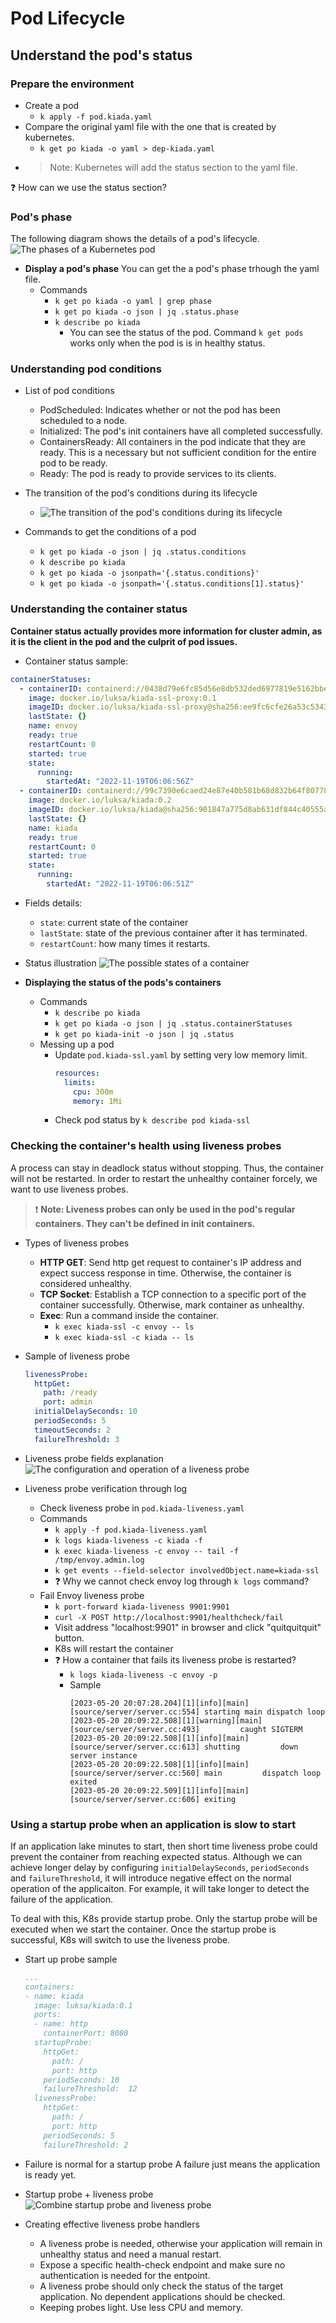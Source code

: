 # Pod Lifecycle

## Understand the pod's status

### Prepare the environment
- Create a pod
  - `k apply -f pod.kiada.yaml`
- Compare the original yaml file with the one that is created by kubernetes.
  - `k get po kiada -o yaml > dep-kiada.yaml`
- > Note: Kubernetes will add the status section to the yaml file.

:question: How can we use the status section?

### Pod's phase
The following diagram shows the details of a pod's lifecycle. 
![The phases of a Kubernetes pod](https://drek4537l1klr.cloudfront.net/luksa3/v-14/Figures/06image002.png)

- **Display a pod's phase**
You can get the a pod's phase trhough the yaml file.
  - Commands
    - `k get po kiada -o yaml | grep phase`
    - `k get po kiada -o json | jq .status.phase`
    - `k describe po kiada`
      - You can see the status of the pod.
Command `k get pods` works only when the pod is is in healthy status.

### Understanding pod conditions 

- List of pod conditions
  - PodScheduled: Indicates whether or not the pod has been scheduled to a node.
  - Initialized: The pod's init containers have all completed successfully.
  - ContainersReady: All containers in the pod indicate that they are ready. This is a necessary but not sufficient condition for the entire pod to be ready.
  - Ready: The pod is ready to provide services to its clients.
- The transition of the pod's conditions during its lifecycle
  - ![The transition of the pod's conditions during its lifecycle](https://drek4537l1klr.cloudfront.net/luksa3/v-14/Figures/06image003.png)

- Commands to get the conditions of a pod
  - `k get po kiada -o json | jq .status.conditions`
  - `k describe po kiada`
  - `k get po kiada -o jsonpath='{.status.conditions}'`
  - `k get po kiada -o jsonpath='{.status.conditions[1].status}'`

### Understanding the container status 

**Container status actually provides more information for cluster admin, as it is the client in the pod and the culprit of pod issues.**
- Container status sample: 
```yaml
containerStatuses:
  - containerID: containerd://0438d79e6fc85d56e8db532ded6977819e5162bbeb185b58b3a18e6cf3c77c07
    image: docker.io/luksa/kiada-ssl-proxy:0.1
    imageID: docker.io/luksa/kiada-ssl-proxy@sha256:ee9fc6cfe26a53c53433fdb7ce0d49c5e1bffb889adf4d7b8783ae9f273ecfe7
    lastState: {}
    name: envoy
    ready: true
    restartCount: 0
    started: true
    state:
      running:
        startedAt: "2022-11-19T06:06:56Z"
  - containerID: containerd://99c7390e6caed24e87e40b581b68d832b64f80778857213e652741389c9c5f48
    image: docker.io/luksa/kiada:0.2
    imageID: docker.io/luksa/kiada@sha256:901847a775d8ab631df844c40555a8cbfd2c5ab2b9d9a0913d5216b07db7b1d9
    lastState: {}
    name: kiada
    ready: true
    restartCount: 0
    started: true
    state:
      running:
        startedAt: "2022-11-19T06:06:51Z"
```

- Fields details:
  - `state`: current state of the container
  - `lastState`: state of the previous container after it has terminated. 
  - `restartCount`: how many times it restarts.

- Status illustration
![The possible states of a container](https://drek4537l1klr.cloudfront.net/luksa3/v-14/Figures/06image004.png)

- **Displaying the status of the pods's containers**
  - Commands
    - `k describe po kiada`
    - `k get po kiada -o json | jq .status.containerStatuses`
    - `k get po kiada-init -o json | jq .status`
  - Messing up a pod
    - Update `pod.kiada-ssl.yaml` by setting very low memory limit.
      ```yaml
      resources:
        limits:
          cpu: 300m
          memory: 1Mi
      ```
    - Check pod status by `k describe pod kiada-ssl`

### Checking the container's health using liveness probes

A process can stay in deadlock status without stopping. Thus, the container will not be restarted. In order to restart the unhealthy container forcely, we want to use liveness probes.

> :exclamation: **Note: Liveness probes can only be used in the pod's regular containers. They can't be defined in init containers.**

- Types of liveness probes
  - **HTTP GET**: Send http get request to container's IP address and expect success response in time. Otherwise, the container is considered unhealthy.
  - **TCP Socket**: Establish a TCP connection to a specific port of the container successfully. Otherwise, mark container as unhealthy.
  - **Exec**: Run a command inside the container.
    - `k exec kiada-ssl -c envoy -- ls`
    - `k exec kiada-ssl -c kiada -- ls`

- Sample of liveness probe
  ```yaml
  livenessProbe:
    httpGet:
      path: /ready
      port: admin
    initialDelaySeconds: 10
    periodSeconds: 5
    timeoutSeconds: 2
    failureThreshold: 3
  ```
- Liveness probe fields explanation
  ![The configuration and operation of a liveness probe](https://drek4537l1klr.cloudfront.net/luksa3/v-14/Figures/06image007.png)

- Liveness probe verification through log
  - Check liveness probe in `pod.kiada-liveness.yaml`
  - Commands
    - `k apply -f pod.kiada-liveness.yaml`
    - `k logs kiada-liveness -c kiada -f`
    - `k exec kiada-liveness -c envoy -- tail -f /tmp/envoy.admin.log`
    - `k get events --field-selector involvedObject.name=kiada-ssl`
    - :question: Why we cannot check envoy log through `k logs` command?
  - Fail Envoy liveness probe
    - `k port-forward kiada-liveness 9901:9901`
    - `curl -X POST http://localhost:9901/healthcheck/fail`
    - Visit address "localhost:9901" in browser and click "quitquitquit" button.
    - K8s will restart the container
    - :question: How a container that fails its liveness probe is restarted?
      - `k logs kiada-liveness -c envoy -p`
      - Sample 
        ```
        [2023-05-20 20:07:28.204][1][info][main] [source/server/server.cc:554] starting main dispatch loop
        [2023-05-20 20:09:22.508][1][warning][main] [source/server/server.cc:493]         caught SIGTERM
        [2023-05-20 20:09:22.508][1][info][main] [source/server/server.cc:613] shutting         down server instance
        [2023-05-20 20:09:22.508][1][info][main] [source/server/server.cc:560] main         dispatch loop exited
        [2023-05-20 20:09:22.509][1][info][main] [source/server/server.cc:606] exiting
        ```

### Using a startup probe when an application is slow to start 
If an application lake minutes to start, then short time liveness probe could prevent the container from reaching expected status. Although we can achieve longer delay by configuring `initialDelaySeconds`, `periodSeconds` and `failureThreshold`, it will introduce negative effect on the normal operation of the applicaiton. For example, it will take longer to detect the failure of the application.

To deal with this, K8s provide startup probe. Only the startup probe will be executed when we start the container. Once the startup probe is successful, K8s will switch to use the liveness probe.

- Start up probe sample
  ```yaml
  ...
  containers:
  - name: kiada
    image: luksa/kiada:0.1
    ports:
    - name: http
      containerPort: 8080
    startupProbe:
      httpGet:
        path: /
        port: http
      periodSeconds: 10
      failureThreshold:  12
    livenessProbe:
      httpGet:
        path: /
        port: http
      periodSeconds: 5
      failureThreshold: 2
  ```

- Failure is normal for a startup probe
  A failure just means the application is ready yet.
- Startup probe + liveness probe
  ![Combine startup probe and liveness probe](https://drek4537l1klr.cloudfront.net/luksa3/v-15/Figures/06image009.png)

- Creating effective liveness probe handlers
  - A liveness probe is needed, otherwise your application will remain in unhealthy status and need a manual restart.
  - Expose a specific health-check endpoint and make sure no authentication is needed for the entpoint.
  - A liveness probe should only check the status of the target application. No dependent applications should be checked.
  - Keeping probes light. Use less CPU and memory.




